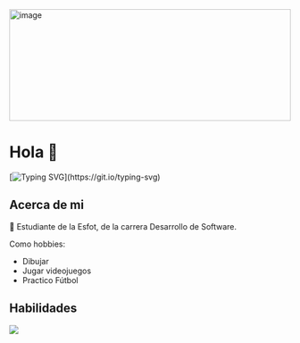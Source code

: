 
<img width="100%" height="200px" alt="image" src="https://capsule-render.vercel.app/api?type=waving&height=200&text=Jhon%20Torres&fontAlign=50&fontAlignY=40&color=gradient&desc=ReadMe!">

# Hola 👋

[![Typing SVG](https://readme-typing-svg.demolab.com?font=Josefin+Slab&size=28&pause=1000&color=FFFFFF&background=0D1117&center=true&vCenter=true&width=1000%&lines=Hola+mi+nombre+es+Jhon+Torres.;Actualmente%2Cestoy+estudiando+en+la+universidad+EPN+de+Quito%2C+Ecuador.)](https://git.io/typing-svg)

## Acerca de mi
 📓 Estudiante de la Esfot, de la carrera Desarrollo de Software.
 
 Como hobbies:
  - Dibujar 
  - Jugar videojuegos 
  - Practico Fútbol
  
## Habilidades
![](http://github-profile-summary-cards.vercel.app/api/cards/repos-per-language?username=jhon-torres&theme=nord_dark)
